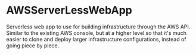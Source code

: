 # AWSServerLessWebApp
Serverless web app to use for building infrastructure through the AWS API. Similar to the existing AWS console, but at a higher level so that it's much easier to clone and deploy larger infrastructure configurations, instead of going piece by piece.
